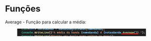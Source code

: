 # Funções

Average - Função para calcular a média:

<figure><img src=".gitbook/assets/image (1) (1) (1).png" alt=""><figcaption></figcaption></figure>
